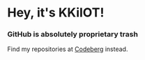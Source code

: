 # Hey, it's KKiIOT!

### GitHub is absolutely proprietary trash

Find my repositories at [Codeberg](https://codeberg.org/kki0t) instead.
